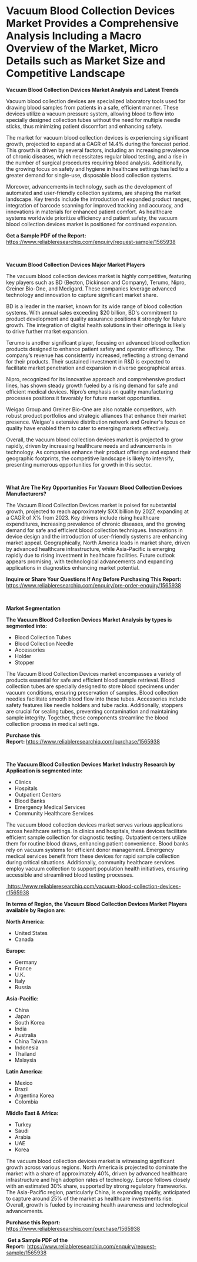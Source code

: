 <p><h1>Vacuum Blood Collection Devices Market Provides a Comprehensive Analysis Including a Macro Overview of the Market, Micro Details such as Market Size and Competitive Landscape</h1></p><p><strong>Vacuum Blood Collection Devices Market Analysis and Latest Trends</strong></p>
<p><p>Vacuum blood collection devices are specialized laboratory tools used for drawing blood samples from patients in a safe, efficient manner. These devices utilize a vacuum pressure system, allowing blood to flow into specially designed collection tubes without the need for multiple needle sticks, thus minimizing patient discomfort and enhancing safety.</p><p>The market for vacuum blood collection devices is experiencing significant growth, projected to expand at a CAGR of 14.4% during the forecast period. This growth is driven by several factors, including an increasing prevalence of chronic diseases, which necessitates regular blood testing, and a rise in the number of surgical procedures requiring blood analysis. Additionally, the growing focus on safety and hygiene in healthcare settings has led to a greater demand for single-use, disposable blood collection systems.</p><p>Moreover, advancements in technology, such as the development of automated and user-friendly collection systems, are shaping the market landscape. Key trends include the introduction of expanded product ranges, integration of barcode scanning for improved tracking and accuracy, and innovations in materials for enhanced patient comfort. As healthcare systems worldwide prioritize efficiency and patient safety, the vacuum blood collection devices market is positioned for continued expansion.</p></p>
<p><strong>Get a Sample PDF of the Report:&nbsp;</strong> <a href="https://www.reliableresearchiq.com/enquiry/request-sample/1565938?utm_campaign=99&utm_medium=2&utm_source=Github&utm_content=ia&utm_term=14042025&utm_id=vacuum-blood-collection-devices">https://www.reliableresearchiq.com/enquiry/request-sample/1565938</a></p>
<p>&nbsp;</p>
<p><strong>Vacuum Blood Collection Devices Major Market Players</strong></p>
<p><p>The vacuum blood collection devices market is highly competitive, featuring key players such as BD (Becton, Dickinson and Company), Terumo, Nipro, Greiner Bio-One, and Medigard. These companies leverage advanced technology and innovation to capture significant market share.</p><p>BD is a leader in the market, known for its wide range of blood collection systems. With annual sales exceeding $20 billion, BD's commitment to product development and quality assurance positions it strongly for future growth. The integration of digital health solutions in their offerings is likely to drive further market expansion.</p><p>Terumo is another significant player, focusing on advanced blood collection products designed to enhance patient safety and operator efficiency. The company’s revenue has consistently increased, reflecting a strong demand for their products. Their sustained investment in R&D is expected to facilitate market penetration and expansion in diverse geographical areas.</p><p>Nipro, recognized for its innovative approach and comprehensive product lines, has shown steady growth fueled by a rising demand for safe and efficient medical devices. Nipro’s emphasis on quality manufacturing processes positions it favorably for future market opportunities.</p><p>Weigao Group and Greiner Bio-One are also notable competitors, with robust product portfolios and strategic alliances that enhance their market presence. Weigao's extensive distribution network and Greiner's focus on quality have enabled them to cater to emerging markets effectively.</p><p>Overall, the vacuum blood collection devices market is projected to grow rapidly, driven by increasing healthcare needs and advancements in technology. As companies enhance their product offerings and expand their geographic footprints, the competitive landscape is likely to intensify, presenting numerous opportunities for growth in this sector.</p></p>
<p>&nbsp;</p>
<p><strong>What Are The Key Opportunities For Vacuum Blood Collection Devices Manufacturers?</strong></p>
<p><p>The Vacuum Blood Collection Devices market is poised for substantial growth, projected to reach approximately $XX billion by 2027, expanding at a CAGR of X% from 2023. Key drivers include rising healthcare expenditures, increasing prevalence of chronic diseases, and the growing demand for safe and efficient blood collection techniques. Innovations in device design and the introduction of user-friendly systems are enhancing market appeal. Geographically, North America leads in market share, driven by advanced healthcare infrastructure, while Asia-Pacific is emerging rapidly due to rising investment in healthcare facilities. Future outlook appears promising, with technological advancements and expanding applications in diagnostics enhancing market potential.</p></p>
<p><strong>Inquire or Share Your Questions If Any Before Purchasing This Report:</strong> <a href="https://www.reliableresearchiq.com/enquiry/pre-order-enquiry/1565938?utm_campaign=99&utm_medium=2&utm_source=Github&utm_content=ia&utm_term=14042025&utm_id=vacuum-blood-collection-devices">https://www.reliableresearchiq.com/enquiry/pre-order-enquiry/1565938</a></p>
<p>&nbsp;</p>
<p><strong>Market Segmentation</strong></p>
<p><strong>The Vacuum Blood Collection Devices Market Analysis by types is segmented into:</strong></p>
<p><ul><li>Blood Collection Tubes</li><li>Blood Collection Needle</li><li>Accessories</li><li>Holder</li><li>Stopper</li></ul></p>
<p><p>The Vacuum Blood Collection Devices market encompasses a variety of products essential for safe and efficient blood sample retrieval. Blood collection tubes are specially designed to store blood specimens under vacuum conditions, ensuring preservation of samples. Blood collection needles facilitate smooth blood flow into these tubes. Accessories include safety features like needle holders and tube racks. Additionally, stoppers are crucial for sealing tubes, preventing contamination and maintaining sample integrity. Together, these components streamline the blood collection process in medical settings.</p></p>
<p><strong>Purchase this Report:&nbsp;</strong><a href="https://www.reliableresearchiq.com/purchase/1565938?utm_campaign=99&utm_medium=2&utm_source=Github&utm_content=ia&utm_term=14042025&utm_id=vacuum-blood-collection-devices">https://www.reliableresearchiq.com/purchase/1565938</a></p>
<p>&nbsp;</p>
<p><strong>The Vacuum Blood Collection Devices Market Industry Research by Application is segmented into:</strong></p>
<p><ul><li>Clinics</li><li>Hospitals</li><li>Outpatient Centers</li><li>Blood Banks</li><li>Emergency Medical Services</li><li>Community Healthcare Services</li></ul></p>
<p><p>The vacuum blood collection devices market serves various applications across healthcare settings. In clinics and hospitals, these devices facilitate efficient sample collection for diagnostic testing. Outpatient centers utilize them for routine blood draws, enhancing patient convenience. Blood banks rely on vacuum systems for efficient donor management. Emergency medical services benefit from these devices for rapid sample collection during critical situations. Additionally, community healthcare services employ vacuum collection to support population health initiatives, ensuring accessible and streamlined blood testing processes.</p></p>
<p><a href="https://www.reliableresearchiq.com/vacuum-blood-collection-devices-r1565938?utm_campaign=99&utm_medium=2&utm_source=Github&utm_content=ia&utm_term=14042025&utm_id=vacuum-blood-collection-devices">&nbsp;https://www.reliableresearchiq.com/vacuum-blood-collection-devices-r1565938</a></p>
<p><strong>In terms of Region, the Vacuum Blood Collection Devices Market Players available by Region are:</strong></p>
<p>
    <p> <strong> North America: </strong>
        <ul>
            <li>United States</li>
            <li>Canada</li>
        </ul>
        </p> 
    <p> <strong> Europe: </strong>
        <ul>
            <li>Germany</li>
            <li>France</li>
            <li>U.K.</li>
            <li>Italy</li>
            <li>Russia</li>
        </ul>
        </p> 
    <p> <strong> Asia-Pacific: </strong>
        <ul>
            <li>China</li>
            <li>Japan</li>
            <li>South Korea</li>
            <li>India</li>
            <li>Australia</li>
            <li>China Taiwan</li>
            <li>Indonesia</li>
            <li>Thailand</li>
            <li>Malaysia</li>
        </ul>
        </p> 
    <p> <strong> Latin America: </strong>
        <ul>
            <li>Mexico</li>
            <li>Brazil</li>
            <li>Argentina Korea</li>
            <li>Colombia</li>
        </ul>
        </p> 
    <p> <strong> Middle East & Africa: </strong>
        <ul>
            <li>Turkey</li>
            <li>Saudi</li>
            <li>Arabia</li>
            <li>UAE</li>
            <li>Korea</li>
        </ul>
    </p>
    </p>
<p><p>The vacuum blood collection devices market is witnessing significant growth across various regions. North America is projected to dominate the market with a share of approximately 40%, driven by advanced healthcare infrastructure and high adoption rates of technology. Europe follows closely with an estimated 30% share, supported by strong regulatory frameworks. The Asia-Pacific region, particularly China, is expanding rapidly, anticipated to capture around 25% of the market as healthcare investments rise. Overall, growth is fueled by increasing health awareness and technological advancements.</p></p>
<p><strong>Purchase this Report: </strong><a href="https://www.reliableresearchiq.com/purchase/1565938?utm_campaign=99&utm_medium=2&utm_source=Github&utm_content=ia&utm_term=14042025&utm_id=vacuum-blood-collection-devices">https://www.reliableresearchiq.com/purchase/1565938</a></p>
<p>&nbsp;<strong>Get a Sample PDF of the Report:&nbsp;&nbsp;</strong><a href="https://www.reliableresearchiq.com/enquiry/request-sample/1565938?utm_campaign=99&utm_medium=2&utm_source=Github&utm_content=ia&utm_term=14042025&utm_id=vacuum-blood-collection-devices">https://www.reliableresearchiq.com/enquiry/request-sample/1565938</a></p>
<p><strong></strong></p>
<p><p></p><p></p><p></p></p>